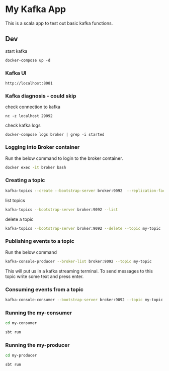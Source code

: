 # My Kafka App

This is a scala app to test out basic kafka functions.

## Dev

start kafka

```shell
docker-compose up -d
```

### Kafka UI

```
http://localhost:8081
```


### Kafka diagnosis - could skip

check connection to kafka
```shell
nc -z localhost 29092
```

check kafka logs
```shell
docker-compose logs broker | grep -i started
```

### Logging into Broker container

Run the below command to login to the broker container.

```bash
docker exec -it broker bash
```

### Creating a topic

```bash
kafka-topics --create --bootstrap-server broker:9092  --replication-factor 1 --partitions 1 --topic my-topic
```

list topics

```bash
kafka-topics --bootstrap-server broker:9092 --list
```

delete a topic
```bash
kafka-topics --bootstrap-server broker:9092 --delete --topic my-topic
```

### Publishing events to a topic

Run the below command

```bash
kafka-console-producer --broker-list broker:9092 --topic my-topic
```

This will put us in a kafka streaming terminal. To send messages to this topic write some text and press enter.

### Consuming events from a topic

```bash
kafka-console-consumer --bootstrap-server broker:9092 --topic my-topic --from-beginning
```

### Running the my-consumer

```bash
cd my-consumer
```

```bash
sbt run
```

### Running the my-producer

```bash
cd my-producer
```

```bash
sbt run
```

